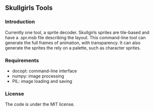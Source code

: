 ## Skullgirls Tools

### Introduction

Currently one tool, a sprite decoder. Skullgirls sprites are tile-based and have a .spr.msb file describing the layout.
This command-line tool can generate the full frames of animation, with transparency. It can also generate the sprites
the rely on a palette, such as character sprites.

### Requirements

- docopt: command-line interface
- numpy: image processing
- PIL: image loading and saving

### License

The code is under the MIT license.
